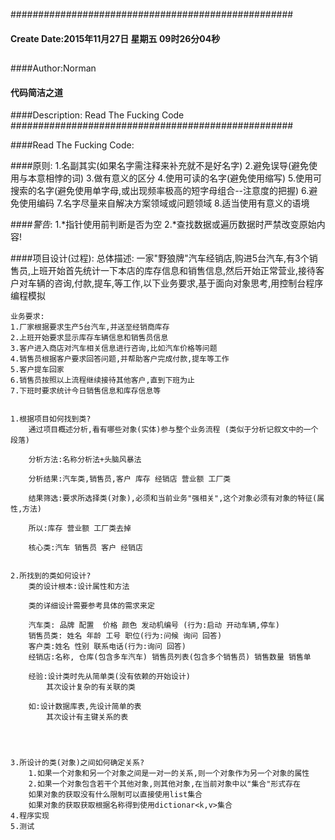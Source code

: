 ###################################################
#### Create Date:2015年11月27日 星期五 09时26分04秒
##
####Author:Norman
#### 代码简洁之道
####Description: Read The Fucking Code
###################################################


####Read The Fucking Code:

####原则:
    1.名副其实(如果名字需注释来补充就不是好名字)
    2.避免误导(避免使用与本意相悖的词)
    3.做有意义的区分
    4.使用可读的名字(避免使用缩写)
    5.使用可搜索的名字(避免使用单字母,或出现频率极高的短字母组合--注意度的把握)
    6.避免使用编码
    7.名字尽量来自解决方案领域或问题领域
    8.适当使用有意义的语境

####*警告*:
    1.*指针使用前判断是否为空
    2.*查找数据或遍历数据时严禁改变原始内容!



####项目设计(过程):
    总体描述:
        一家"野狼牌"汽车经销店,购进5台汽车,有3个销售员,上班开始首先统计一下本店的库存信息和销售信息,然后开始正常营业,接待客户对车辆的咨询,付款,提车,等工作,以下业务要求,基于面向对象思考,用控制台程序编程模拟

    业务要求:
    1.厂家根据要求生产5台汽车,并送至经销商库存
    2.上班开始要求显示库存车辆信息和销售员信息
    3.客户进入商店对汽车相关信息进行咨询,比如汽车价格等问题
    4.销售员根据客户要求回答问题,并帮助客户完成付款,提车等工作
    5.客户提车回家
    6.销售员按照以上流程继续接待其他客户,直到下班为止
    7.下班时要求统计今日销售信息和库存信息等
        

    1.根据项目如何找到类?
        通过项目概述分析,看有哪些对象(实体)参与整个业务流程 (类似于分析记叙文中的一个段落)
        
        分析方法:名称分析法+头脑风暴法

        分析结果:汽车类,销售员,客户 库存 经销店 营业额 工厂类

        结果筛选:要求所选择类(对象),必须和当前业务"强相关",这个对象必须有对象的特征(属性,方法)

        所以:库存 营业额 工厂类去掉

        核心类:汽车 销售员 客户 经销店


    2.所找到的类如何设计?
        类的设计根本:设计属性和方法

        类的详细设计需要参考具体的需求来定

        汽车类: 品牌 配置  价格 颜色 发动机编号 (行为:启动 开动车辆,停车)
        销售员类: 姓名 年龄 工号 职位(行为:问候 询问 回答)
        客户类:姓名 性别 联系电话(行为:询问 回答)
        经销店:名称, 仓库(包含多车汽车) 销售员列表(包含多个销售员) 销售数量 销售单 
        
        经验:设计类时先从简单类(没有依赖的开始设计)
            其次设计复杂的有关联的类

        如:设计数据库表,先设计简单的表
            其次设计有主键关系的表




    3.所设计的类(对象)之间如何确定关系?
        1.如果一个对象和另一个对象之间是一对一的关系,则一个对象作为另一个对象的属性
        2.如果一个对象包含若干个其他对象,则其他对象,在当前对象中以"集合"形式存在
        如果对象的获取没有什么限制可以直接使用list集合
        如果对象的获取获取根据名称得到使用dictionar<k,v>集合
    4.程序实现
    5.测试
